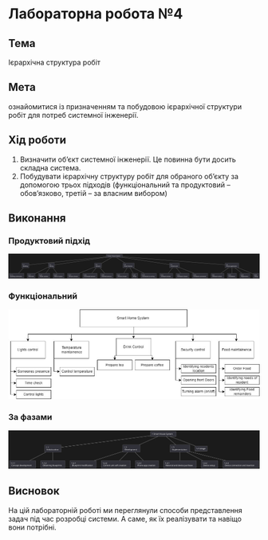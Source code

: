 # Лабораторна робота №4

## Тема

Ієрархічна структура робіт

## Мета

ознайомитися із призначенням та побудовою ієрархічної
структури робіт для потреб системної інженерії.

## Хід роботи

1. Визначити об’єкт системної інженерії. Це повинна бути досить складна
система.
2. Побудувати ієрархічну структуру робіт для обраного об’єкту за
допомогою трьох підходів (функціональний та продуктовий – обов’язково,
третій – за власним вибором)

## Виконання

### Продуктовий підхід

![product](assets/1.svg)

### Функціональний

![fucntion](assets/2.jpg)

### За фазами

![phase](assets/3.svg)

## Висновок

На цій лабораторній роботі ми переглянули способи представлення задач під час розробці системи. А саме, як їх реалізувати та навіщо вони потрібні.
